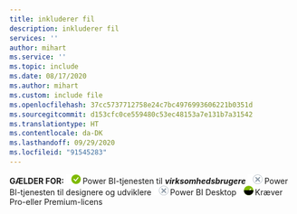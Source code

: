 ```yaml
---
title: inkluderer fil
description: inkluderer fil
services: ''
author: mihart
ms.service: ''
ms.topic: include
ms.date: 08/17/2020
ms.author: mihart
ms.custom: include file
ms.openlocfilehash: 37cc5737712758e24c7bc4976993606221b0351d
ms.sourcegitcommit: d153cfc0ce559480c53ec48153a7e131b7a31542
ms.translationtype: HT
ms.contentlocale: da-DK
ms.lasthandoff: 09/29/2020
ms.locfileid: "91545283"
---
```

<Token>**GÆLDER FOR:** ![Gælder for.](media/yes.png)Power BI-tjenesten til ***virksomhedsbrugere*** ![Gælder ikke for.](media/no.png)Power BI-tjenesten til designere og udviklere ![Gælder ikke for.](media/no.png)Power BI Desktop ![Afhænger af licens.](media/maybe.png)Kræver Pro-eller Premium-licens </Token>